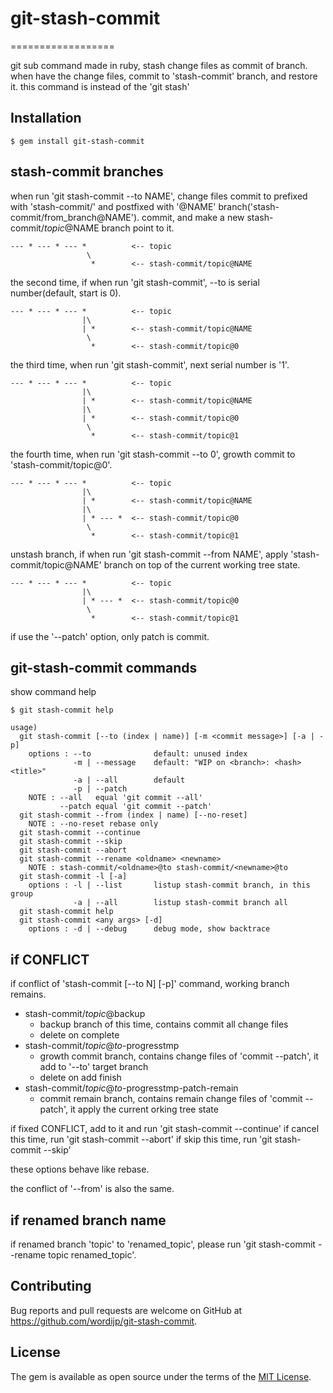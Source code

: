 # git-stash-commit
==================

git sub command made in ruby, stash change files as commit of branch.
when have the change files, commit to 'stash-commit' branch, and restore it. this command is instead of the 'git stash'


## Installation

    $ gem install git-stash-commit


## stash-commit branches

when run 'git stash-commit --to NAME', change files commit to prefixed with 'stash-commit/' and postfixed with '@NAME' branch('stash-commit/from_branch@NAME').
commit, and make a new stash-commit/*topic*@NAME branch point to it.

    --- * --- * --- *          <-- topic
                     \
                      *        <-- stash-commit/topic@NAME

the second time, if when run 'git stash-commit', --to is serial number(default, start is 0).

    --- * --- * --- *          <-- topic
                    |\
                    | *        <-- stash-commit/topic@NAME
                     \ 
                      *        <-- stash-commit/topic@0


the third time, when run 'git stash-commit', next serial number is '1'.

    --- * --- * --- *          <-- topic
                    |\
                    | *        <-- stash-commit/topic@NAME
                    |\  
                    | *        <-- stash-commit/topic@0
                     \
                      *        <-- stash-commit/topic@1

the fourth time, when run 'git stash-commit --to 0', growth commit to 'stash-commit/topic@0'.

    --- * --- * --- *          <-- topic
                    |\
                    | *        <-- stash-commit/topic@NAME
                    |\  
                    | * --- *  <-- stash-commit/topic@0
                     \
                      *        <-- stash-commit/topic@1


unstash branch, if when run 'git stash-commit --from NAME', apply 'stash-commit/topic@NAME' branch on top of the current working tree state.

    --- * --- * --- *          <-- topic
                    |\  
                    | * --- *  <-- stash-commit/topic@0
                     \
                      *        <-- stash-commit/topic@1

if use the '--patch' option, only patch is commit.


## git-stash-commit commands

show command help

    $ git stash-commit help

```
usage)
  git stash-commit [--to (index | name)] [-m <commit message>] [-a | -p]
    options : --to              default: unused index
              -m | --message    default: "WIP on <branch>: <hash> <title>"
              -a | --all        default
              -p | --patch
    NOTE : --all   equal 'git commit --all'
           --patch equal 'git commit --patch'
  git stash-commit --from (index | name) [--no-reset]
    NOTE : --no-reset rebase only
  git stash-commit --continue
  git stash-commit --skip
  git stash-commit --abort
  git stash-commit --rename <oldname> <newname>
    NOTE : stash-commit/<oldname>@to stash-commit/<newname>@to
  git stash-commit -l [-a]
    options : -l | --list       listup stash-commit branch, in this group
              -a | --all        listup stash-commit branch all
  git stash-commit help
  git stash-commit <any args> [-d]
    options : -d | --debug      debug mode, show backtrace
```

## if CONFLICT

if conflict of 'stash-commit [--to N] [-p]' command, working branch remains.

* stash-commit/*topic*@backup
  - backup branch of this time, contains commit all change files
  - delete on complete
* stash-commit/*topic*@*to*-progresstmp
  - growth commit branch, contains change files of 'commit --patch', it add to '--to' target branch
  - delete on add finish
* stash-commit/*topic*@*to*-progresstmp-patch-remain
  - commit remain branch, contains remain change files of 'commit --patch', it apply the current orking tree state

if fixed CONFLICT, add to it and run 'git stash-commit --continue'
if cancel this time, run 'git stash-commit --abort'
if skip this time, run 'git stash-commit --skip'

these options behave like rebase.

the conflict of '--from' is also the same.


## if renamed branch name

if renamed branch 'topic' to 'renamed_topic', please run 'git stash-commit --rename topic renamed_topic'.


## Contributing

Bug reports and pull requests are welcome on GitHub at https://github.com/wordijp/git-stash-commit.


## License

The gem is available as open source under the terms of the [MIT License](http://opensource.org/licenses/MIT).

